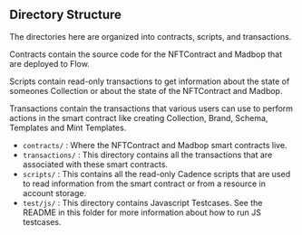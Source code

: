 ## Directory Structure

The directories here are organized into contracts, scripts, and transactions.

Contracts contain the source code for the NFTContract and Madbop that are deployed to Flow.

Scripts contain read-only transactions to get information about
the state of someones Collection or about the state of the NFTContract and Madbop.

Transactions contain the transactions that various users can use
to perform actions in the smart contract like creating Collection, Brand, Schema, Templates and Mint Templates.

- `contracts/` : Where the NFTContract and Madbop smart contracts live.
- `transactions/` : This directory contains all the transactions that are associated with these smart contracts.
- `scripts/` : This contains all the read-only Cadence scripts
  that are used to read information from the smart contract
  or from a resource in account storage.
- `test/js/` : This directory contains Javascript Testcases. See the README in this folder for more information
  about how to run JS testcases.
